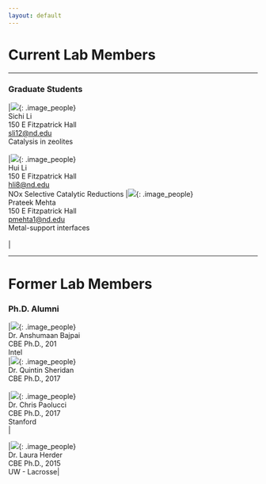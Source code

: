 ```yaml
---
layout: default
---
```

# Current Lab Members

* * *
### Graduate Students

|![](/group_data/people_photos/sli12.jpg){: .image_people} <br/>Sichi Li<br/>150 E Fitzpatrick Hall<br/>sli12@nd.edu <br/>Catalysis in zeolites <br/><br/>                                         |![](/group_data/people_photos/hli8.jpeg){: .image_people} <br/>Hui Li<br/>150 E Fitzpatrick Hall<br/>hli8@nd.edu<br/>NOx Selective Catalytic Reductions                                                                                |![](/group_data/people_photos/pmehta1.jpg){: .image_people} <br/>Prateek Mehta<br/>150 E Fitzpatrick Hall<br/>pmehta1@nd.edu  <br/>Metal-support interfaces<br/><br/>|

* * *
# Former Lab Members
### Ph.D. Alumni

|![](/group_data/people_photos/abajpai.jpeg){: .image_people} <br/>Dr. Anshumaan Bajpai<br/>CBE Ph.D., 201<br/>Intel <br/>                                                                      |![](/group_data/people_photos/qsherida.JPG){: .image_people} <br/>Dr. Quintin Sheridan<br/>CBE Ph.D., 2017<br/><br/>                                                                   |![](/group_data/people_photos/cpaolucc.JPG){: .image_people} <br/>Dr. Chris Paolucci<br/>CBE Ph.D., 2017<br/>Stanford  <br/>|


|![](/group_data/people_photos/lherder.jpg){: .image_people} <br/>Dr. Laura Herder <br/> CBE Ph.D., 2015 <br/> UW - Lacrosse|
